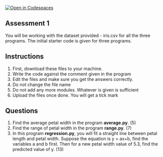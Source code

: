 [![Open in Codespaces](https://classroom.github.com/assets/launch-codespace-f4981d0f882b2a3f0472912d15f9806d57e124e0fc890972558857b51b24a6f9.svg)](https://classroom.github.com/open-in-codespaces?assignment_repo_id=9657237)
 ## Assessment 1
 You will be working with the dataset provided - iris.csv for all the three programs. The initial starter code is given for three programs. <br>
 ## Instructions
 1. First, download these files to your machine.
 2. Write the code against the comment given in the program
 3. Edit the files and make sure you get the answers correctly.
 4. Do not change the file name 
 5. Do not add any more modules. Whatever is given is sufficient
 6. Upload the files once done. You will get a tick mark
 
 ## Questions
 1. Find the average petal width in the program __average.py__. (5)
 2. Find the range of petal width in the program __range.py__. (7)
 3. In this program __regression.py__, you will fit a straight line between petal length and petal width. Suppose the equation is y = ax+b, find the variables a and b first. Then for a new petal width value of 5.3, find the predicted value of y. (13)
